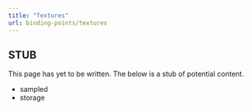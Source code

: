 ```yaml
---
title: "Textures"
url: binding-points/textures
---
```


## STUB
This page has yet to be written. The below is a stub of potential content.

* sampled
* storage


